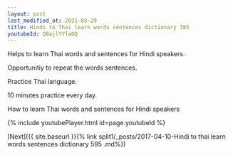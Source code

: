 ```yaml
---
layout: post
last_modified_at: 2021-03-29
title: Hindi to Thai learn words sentences dictionary 385 
youtubeId: Q8ajlYYfaOQ
---
```

 
 
Helps to learn Thai words and sentences for Hindi speakers.

Opportunitiy to repeat the words sentences. 

Practice Thai language. 
 
10 minutes practice every day. 
 
How to learn Thai words and sentences for Hindi speakers 
 
{% include youtubePlayer.html id=page.youtubeId %}
 
 
[Next]({{ site.baseurl }}{% link  split1/_posts/2017-04-10-Hindi to thai learn words sentences dictionary 595 .md%})
 
